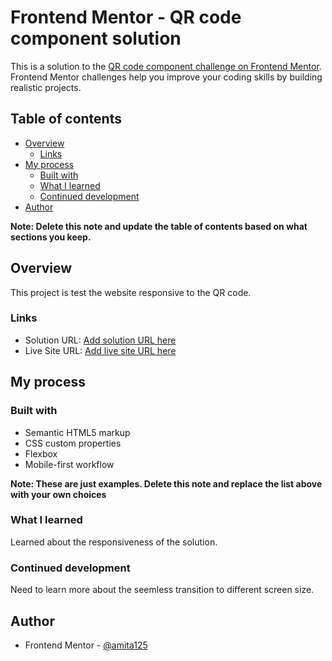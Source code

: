 # Frontend Mentor - QR code component solution

This is a solution to the [QR code component challenge on Frontend Mentor](https://www.frontendmentor.io/challenges/qr-code-component-iux_sIO_H). Frontend Mentor challenges help you improve your coding skills by building realistic projects. 

## Table of contents

- [Overview](#overview)
  - [Links](#links)
- [My process](#my-process)
  - [Built with](#built-with)
  - [What I learned](#what-i-learned)
  - [Continued development](#continued-development)
- [Author](#author)

**Note: Delete this note and update the table of contents based on what sections you keep.**

## Overview

This project is test the website responsive to the QR code.


### Links

- Solution URL: [Add solution URL here](https://github.com/amita125/qr-reponsive-landing-page)
- Live Site URL: [Add live site URL here](https://qr-reponsive-landing-page.vercel.app/)

## My process

### Built with

- Semantic HTML5 markup
- CSS custom properties
- Flexbox
- Mobile-first workflow

**Note: These are just examples. Delete this note and replace the list above with your own choices**

### What I learned

Learned about the responsiveness of the solution. 

### Continued development

Need to learn more about the seemless transition to different screen size.


## Author

- Frontend Mentor - [@amita125](https://www.frontendmentor.io/profile/@amita125)

